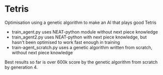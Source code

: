 # Tetris
Optimisation using a genetic algorithm to make an AI that plays good Tetris

- train_agent.py uses NEAT-python module without next piece knowledge
- train_agent2.py uses NEAT-python with next piece knowledge, but hasn't been optimised to work fast enough in training
- train-agent_scratch.py uses a genetic algorithm written from scratch, without next piece knowledge

Best results so far is over 600k score by the genetic algorithm from scratch by generation 4. 
